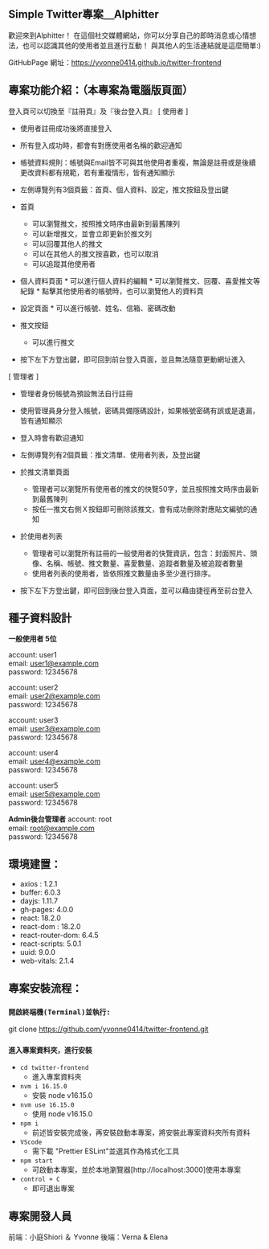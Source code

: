 ## Simple Twitter專案＿Alphitter
歡迎來到Alphitter！
在這個社交媒體網站，你可以分享自己的即時消息或心情想法，也可以認識其他的使用者並且進行互動！
與其他人的生活連結就是這麼簡單:)

GitHubPage 網址：https://yvonne0414.github.io/twitter-frontend

## 專案功能介紹：（本專案為電腦版頁面）
登入頁可以切換至『註冊頁』及『後台登入頁』
[ 使用者 ]
  * 使用者註冊成功後將直接登入
  * 所有登入成功時，都會有對應使用者名稱的歡迎通知
  * 帳號資料規則：帳號與Email皆不可與其他使用者重複，無論是註冊或是後續更改資料都有規範，若有重複情形，皆有通知顯示
  * 左側導覽列有3個頁籤：首頁、個人資料、設定，推文按鈕及登出鍵
  * 首頁
    * 可以瀏覽推文，按照推文時序由最新到最舊陳列
    * 可以新增推文，並會立即更新於推文列
    * 可以回覆其他人的推文
    * 可以在其他人的推文按喜歡，也可以取消
    * 可以追蹤其他使用者
  *  個人資料頁面
    * 可以進行個人資料的編輯
    * 可以瀏覽推文、回覆、喜愛推文等紀錄
    * 點擊其他使用者的帳號時，也可以瀏覽他人的資料頁
  *  設定頁面
    * 可以進行帳號、姓名、信箱、密碼改動
  * 推文按鈕
    * 可以進行推文

  * 按下左下方登出鍵，即可回到前台登入頁面，並且無法隨意更動網址進入

[ 管理者 ]
* 管理者身份帳號為預設無法自行註冊
* 使用管理員身分登入帳號，密碼具備隱碼設計，如果帳號密碼有誤或是遺漏，皆有通知顯示
* 登入時會有歡迎通知
* 左側導覽列有2個頁籤：推文清單、使用者列表，及登出鍵
* 於推文清單頁面
  * 管理者可以瀏覽所有使用者的推文的快覽50字，並且按照推文時序由最新到最舊陳列
  * 按任一推文右側Ｘ按鈕即可刪除該推文，會有成功刪除對應貼文編號的通知
* 於使用者列表
  * 管理者可以瀏覽所有註冊的一般使用者的快覽資訊，包含：封面照片、頭像、名稱、帳號、推文數量、喜愛數量、追蹤者數量及被追蹤者數量
  * 使用者列表的使用者，皆依照推文數量由多至少進行排序。

* 按下左下方登出鍵，即可回到後台登入頁面，並可以藉由捷徑再至前台登入

## 種子資料設計  
**一般使用者 5位** 

account: user1   
email: user1@example.com  
password: 12345678  

account: user2  
email: user2@example.com  
password: 12345678  

account: user3  
email: user3@example.com  
password: 12345678  

account: user4  
email: user4@example.com  
password: 12345678  

account: user5  
email: user5@example.com  
password: 12345678  

**Admin後台管理者**
account: root  
email: root@example.com  
password: 12345678  


## 環境建置：
 * axios : 1.2.1
 * buffer: 6.0.3
 * dayjs: 1.11.7
 * gh-pages: 4.0.0
 * react: 18.2.0
 * react-dom : 18.2.0
 * react-router-dom: 6.4.5
 * react-scripts: 5.0.1
 * uuid: 9.0.0
 * web-vitals: 2.1.4

## 專案安裝流程：

### `開啟終端機(Terminal)並執行:`
git clone https://github.com/yvonne0414/twitter-frontend.git

### `進入專案資料夾，進行安裝` 
* `cd twitter-frontend`
  * 進入專案資料夾
* `nvm i 16.15.0`
  * 安裝 node v16.15.0
* `nvm use 16.15.0`
  * 使用 node v16.15.0
* `npm i`
  * 前述皆安裝完成後，再安裝啟動本專案，將安裝此專案資料夾所有資料
* `VScode` 
  * 需下載 "Prettier ESLint"並選其作為格式化工具
* `npm start`
  * 可啟動本專案，並於本地瀏覽器[http://localhost:3000]使用本專案
* `control + C`
  * 即可退出專案


## 專案開發人員
前端：小庭Shiori ＆ Yvonne
後端：Verna & Elena